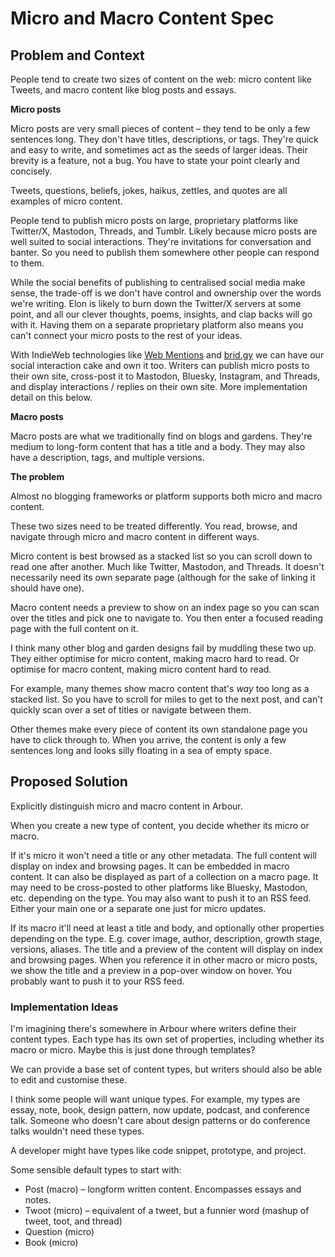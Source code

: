 # Micro and Macro Content Spec

## Problem and Context

People tend to create two sizes of content on the web: micro content like Tweets, and macro content like blog posts and essays.

**Micro posts**

Micro posts are very small pieces of content – they tend to be only a few sentences long. They don't have titles, descriptions, or tags. They're quick and easy to write, and sometimes act as the seeds of larger ideas. Their brevity is a feature, not a bug. You have to state your point clearly and concisely.

Tweets, questions, beliefs, jokes, haikus, zettles, and quotes are all examples of micro content.

People tend to publish micro posts on large, proprietary platforms like Twitter/X, Mastodon, Threads, and Tumblr. Likely because micro posts are well suited to social interactions. They're invitations for conversation and banter. So you need to publish them somewhere other people can respond to them.

While the social benefits of publishing to centralised social media make sense, the trade-off is we don't have control and ownership over the words we're writing. Elon is likely to burn down the Twitter/X servers at some point, and all our clever thoughts, poems, insights, and clap backs will go with it. Having them on a separate proprietary platform also means you can't connect your micro posts to the rest of your ideas.

With IndieWeb technologies like [Web Mentions](https://webmention.io/) and [brid.gy](https://brid.gy/) we can have our social interaction cake and own it too. Writers can publish micro posts to their own site, cross-post it to Mastodon, Bluesky, Instagram, and Threads, and display interactions / replies on their own site. More implementation detail on this below.

**Macro posts**

Macro posts are what we traditionally find on blogs and gardens. They're medium to long-form content that has a title and a body. They may also have a description, tags, and multiple versions.

**The problem**

Almost no blogging frameworks or platform supports both micro and macro content.

These two sizes need to be treated differently. You read, browse, and navigate through micro and macro content in different ways.

Micro content is best browsed as a stacked list so you can scroll down to read one after another. Much like Twitter, Mastodon, and Threads. It doesn't necessarily need its own separate page (although for the sake of linking it should have one).

Macro content needs a preview to show on an index page so you can scan over the titles and pick one to navigate to. You then enter a focused reading page with the full content on it.

I think many other blog and garden designs fail by muddling these two up. They either optimise for micro content, making macro hard to read. Or optimise for macro content, making micro content hard to read.

For example, many themes show macro content that's _way_ too long as a stacked list. So you have to scroll for miles to get to the next post, and can't quickly scan over a set of titles or navigate between them.

Other themes make every piece of content its own standalone page you have to click through to. When you arrive, the content is only a few sentences long and looks silly floating in a sea of empty space.

## Proposed Solution

Explicitly distinguish micro and macro content in Arbour.

When you create a new type of content, you decide whether its micro or macro.

If it's micro it won't need a title or any other metadata. The full content will display on index and browsing pages. It can be embedded in macro content. It can also be displayed as part of a collection on a macro page. It may need to be cross-posted to other platforms like Bluesky, Mastodon, etc. depending on the type. You may also want to push it to an RSS feed. Either your main one or a separate one just for micro updates.

If its macro it'll need at least a title and body, and optionally other properties depending on the type. E.g. cover image, author, description, growth stage, versions, aliases. The title and a preview of the content will display on index and browsing pages. When you reference it in other macro or micro posts, we show the title and a preview in a pop-over window on hover. You probably want to push it to your RSS feed.

### Implementation Ideas

I'm imagining there's somewhere in Arbour where writers define their content types. Each type has its own set of properties, including whether its macro or micro. Maybe this is just done through templates?

We can provide a base set of content types, but writers should also be able to edit and customise these.

I think some people will want unique types. For example, my types are essay, note, book, design pattern, now update, podcast, and conference talk. Someone who doesn't care about design patterns or do conference talks wouldn't need these types.

A developer might have types like code snippet, prototype, and project. 

Some sensible default types to start with:

- Post (macro) – longform written content. Encompasses essays and notes.
- Twoot (micro) – equivalent of a tweet, but a funnier word (mashup of tweet, toot, and thread)
- Question (micro)
- Book (micro)